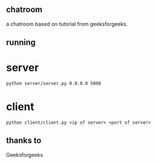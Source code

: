 ## chatroom
a chatroom based on tutorial from geeksforgeeks.
## running
# server
```
python server/server.py 0.0.0.0 5000
```
# client
```
python client/client.py <ip of server> <port of server>
```
## thanks to
Geeksforgeeks
